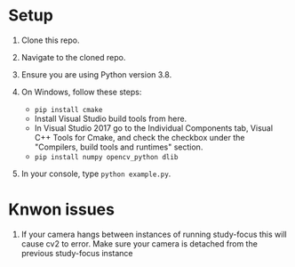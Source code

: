 # Setup
1. Clone this repo.
2. Navigate to the cloned repo.
3. Ensure you are using Python version 3.8.
4. On Windows, follow these steps:

    - ``pip install cmake``
    - Install Visual Studio build tools from here.
    - In Visual Studio 2017 go to the Individual Components tab, Visual C++ Tools for Cmake, and check the checkbox under the "Compilers, build tools and runtimes" section.
    - ``pip install numpy opencv_python dlib``
5. In your console, type ``python example.py``.

# Knwon issues
1. If your camera hangs between instances of running study-focus this will cause cv2 to error. Make sure your camera is detached from the previous study-focus instance
